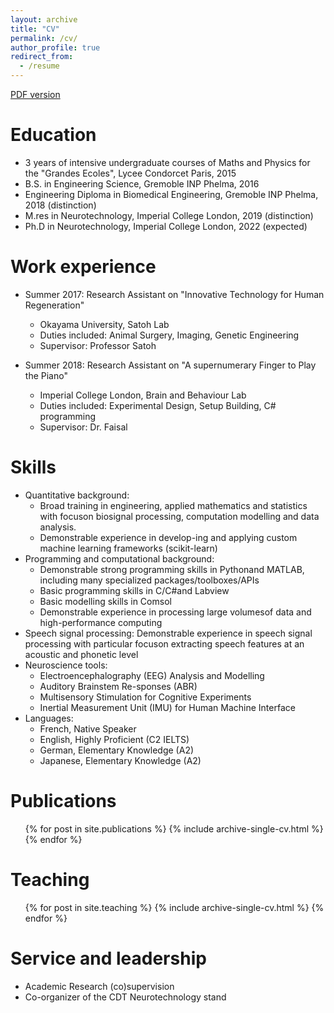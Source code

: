 ```yaml
---
layout: archive
title: "CV"
permalink: /cv/
author_profile: true
redirect_from:
  - /resume
---
```



[PDF version](/CV__Academic_.pdf)

Education
======
* 3 years of intensive undergraduate courses of Maths and Physics for the "Grandes Ecoles", Lycee Condorcet Paris, 2015
* B.S. in Engineering Science, Gremoble INP Phelma, 2016 
* Engineering Diploma in Biomedical Engineering, Gremoble INP Phelma, 2018 (distinction)
* M.res in Neurotechnology, Imperial College London, 2019 (distinction)
* Ph.D in Neurotechnology, Imperial College London, 2022 (expected)

Work experience
======
* Summer 2017: Research Assistant on "Innovative Technology for Human Regeneration"
  * Okayama University, Satoh Lab
  * Duties included: Animal Surgery, Imaging, Genetic Engineering
  * Supervisor: Professor Satoh

* Summer 2018: Research Assistant on "A supernumerary Finger to Play the Piano" 
  * Imperial College London, Brain and Behaviour Lab
  * Duties included: Experimental Design, Setup Building, C# programming
  * Supervisor: Dr. Faisal
  
Skills
======
* Quantitative background: 
  * Broad training in engineering, applied mathematics and statistics with focuson biosignal processing, computation modelling and data analysis. 
  * Demonstrable experience in develop-ing and applying custom machine learning frameworks (scikit-learn)
* Programming and computational background:
  * Demonstrable strong programming skills in Pythonand MATLAB, including many specialized packages/toolboxes/APIs
  * Basic programming skills in C/C#and Labview
  * Basic modelling skills in Comsol
  * Demonstrable experience in processing large volumesof data and high-performance computing
* Speech signal processing:  Demonstrable experience in speech signal processing with particular focuson extracting speech features at an acoustic and phonetic level
* Neuroscience tools:  
  * Electroencephalography (EEG) Analysis and Modelling 
  * Auditory Brainstem Re-sponses (ABR) 
  * Multisensory Stimulation for Cognitive Experiments 
  * Inertial Measurement Unit (IMU) for Human Machine Interface
* Languages:
  * French, Native Speaker
  * English, Highly Proficient (C2 IELTS)
  * German, Elementary Knowledge (A2)
  * Japanese, Elementary Knowledge (A2)

Publications
======
  <ul>{% for post in site.publications %}
    {% include archive-single-cv.html %}
  {% endfor %}</ul>
  
Teaching
======
  <ul>{% for post in site.teaching %}
    {% include archive-single-cv.html %}
  {% endfor %}</ul>
  
Service and leadership
======
* Academic Research (co)supervision
* Co-organizer of the CDT Neurotechnology stand
